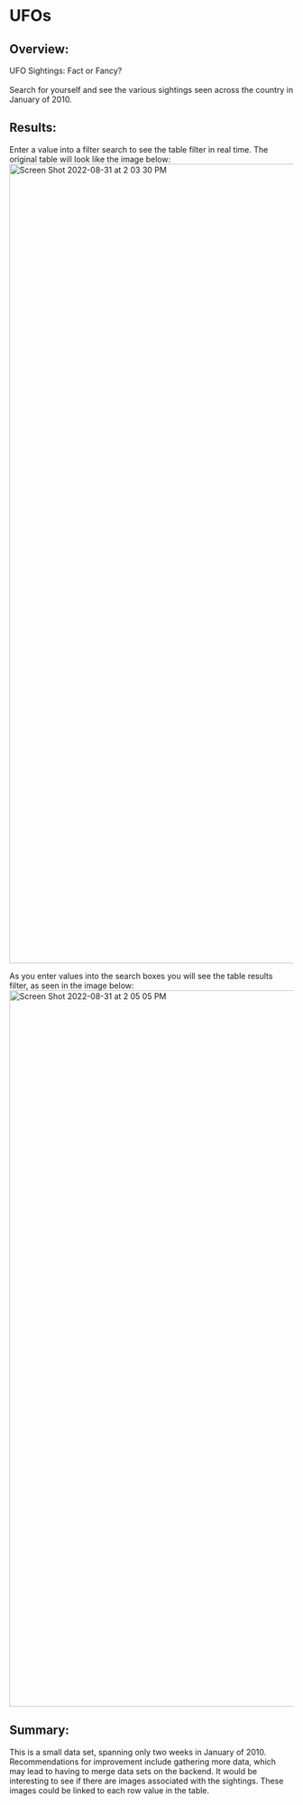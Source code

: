 # UFOs

## Overview:
UFO Sightings: Fact or Fancy?  
<br>
Search for yourself and see the various sightings seen across the country in January of 2010. 

## Results:

Enter a value into a filter search to see the table filter in real time. 
The original table will look like the image below:
<img width="1417" alt="Screen Shot 2022-08-31 at 2 03 30 PM" src="https://user-images.githubusercontent.com/106630710/187781769-a0bc4eb3-ea05-4022-80c1-292428cf5b46.png">

As you enter values into the search boxes you will see the table results filter, as seen in the image below:
<img width="1270" alt="Screen Shot 2022-08-31 at 2 05 05 PM" src="https://user-images.githubusercontent.com/106630710/187781982-4b2304c9-1a3a-4922-aa2d-030c025b6ab6.png">


## Summary:
This is a small data set, spanning only two weeks in January of 2010. Recommendations for improvement include gathering more data, which may lead to having to merge data sets on the backend. It would be interesting to see if there are images associated with the sightings. These images could be linked to each row value in the table. 
